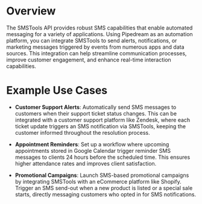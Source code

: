 # Overview

The SMSTools API provides robust SMS capabilities that enable automated messaging for a variety of applications. Using Pipedream as an automation platform, you can integrate SMSTools to send alerts, notifications, or marketing messages triggered by events from numerous apps and data sources. This integration can help streamline communication processes, improve customer engagement, and enhance real-time interaction capabilities.

# Example Use Cases

- **Customer Support Alerts**: Automatically send SMS messages to customers when their support ticket status changes. This can be integrated with a customer support platform like Zendesk, where each ticket update triggers an SMS notification via SMSTools, keeping the customer informed throughout the resolution process.

- **Appointment Reminders**: Set up a workflow where upcoming appointments stored in Google Calendar trigger reminder SMS messages to clients 24 hours before the scheduled time. This ensures higher attendance rates and improves client satisfaction.

- **Promotional Campaigns**: Launch SMS-based promotional campaigns by integrating SMSTools with an eCommerce platform like Shopify. Trigger an SMS send-out when a new product is listed or a special sale starts, directly messaging customers who opted in for SMS notifications.
